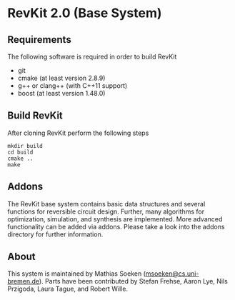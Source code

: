 # RevKit 2.0 (Base System)

## Requirements

The following software is required in order to build RevKit

* git
* cmake (at least version 2.8.9)
* g++ or clang++ (with C++11 support)
* boost (at least version 1.48.0)

## Build RevKit

After cloning RevKit perform the following steps

    mkdir build
    cd build
    cmake ..
    make

## Addons

The RevKit base system contains basic data structures and several functions for
reversible circuit design.  Further, many algorithms for optimization,
simulation, and synthesis are implemented.  More advanced functionality can be
added via addons.  Please take a look into the addons directory for further
information.

## About

This system is maintained by Mathias Soeken (msoeken@cs.uni-bremen.de). Parts
have been contributed by Stefan Frehse, Aaron Lye, Nils Przigoda, Laura Tague,
and Robert Wille.
